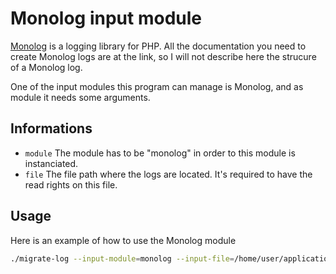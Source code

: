 # Monolog input module

[Monolog](https://seldaek.github.io/monolog/) is a logging library for PHP. All
the documentation you need to create Monolog logs are at the link, so I will not
describe here the strucure of a Monolog log.

One of the input modules this program can manage is Monolog, and as module it
needs some arguments.

## Informations

- `module` The module has to be "monolog" in order to this module is
instanciated.
- `file` The file path where the logs are located. It's required to have the
read rights on this file.

## Usage

Here is an example of how to use the Monolog module

```bash
./migrate-log --input-module=monolog --input-file=/home/user/application.log
```
